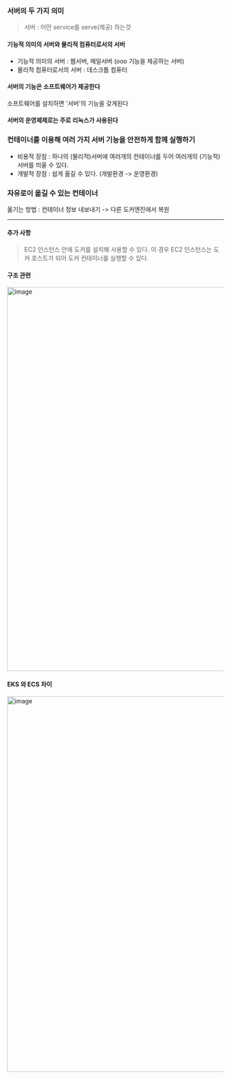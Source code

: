 ### 서버의 두 가지 의미

> 서버 : 어떤 service를 serve(제공) 하는것

#### 기능적 의미의 서버와 물리적 컴퓨터로서의 서버

- 기능적 의미의 서버 : 웹서버, 메일서버 (ooo 기능을 제공하는 서버)
- 물리적 컴퓨터로서의 서버 : 데스크톱 컴퓨터

#### 서버의 기능은 소프트웨어가 제공한다

소프트웨어를 설치하면 '서버'의 기능을 갖게된다

#### 서버의 운영체제로는 주로 리눅스가 사용된다

### 컨테이너를 이용해 여러 가지 서버 기능을 안전하게 함께 실행하기

- 비용적 장점 : 하나의 (물리적)서버에 여러개의 컨테이너를 두어 여러개의 (기능적)서버를 띄울 수 있다.
- 개발적 장점 : 쉽게 옮길 수 있다. (개발환경 -> 운영환경)

### 자유로이 옮길 수 있는 컨테이너

옮기는 방법 : 컨테이너 정보 내보내기 -> 다른 도커엔진에서 복원

-----
#### 추가 사항

> EC2 인스턴스 안에 도커를 설치해 사용할 수 있다. 이 경우 EC2 인스턴스는 도커 호스트가 되어 도커 컨테이너를 실행할 수 있다.

#### 구조 관련
<img width="891" alt="image" src="https://github.com/user-attachments/assets/a9897ee6-b2c5-487d-ad74-9e172c1d0ac6">

#### EKS 와 ECS 차이
<img width="871" alt="image" src="https://github.com/user-attachments/assets/c5a81c55-d986-498b-925a-386e0cde70ff">
